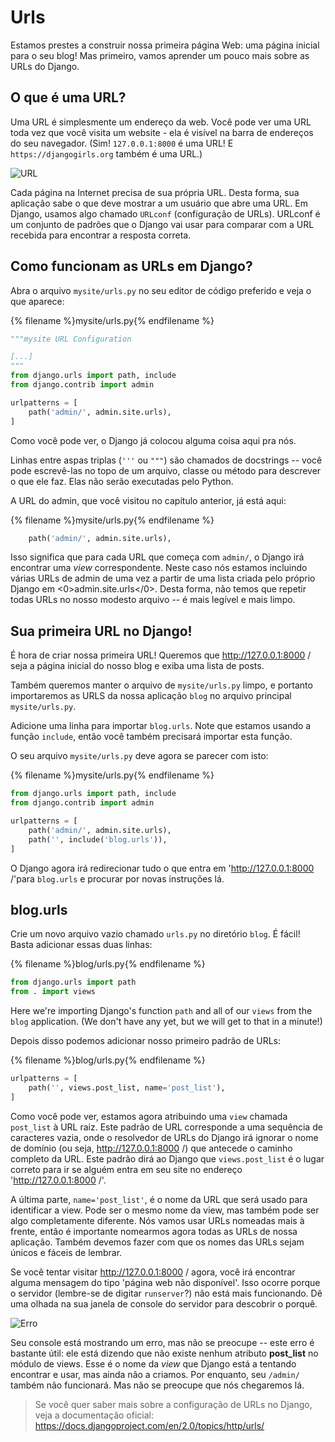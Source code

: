 # Urls

Estamos prestes a construir nossa primeira página Web: uma página inicial para o seu blog! Mas primeiro, vamos aprender um pouco mais sobre as URLs do Django.

## O que é uma URL?

Uma URL é simplesmente um endereço da web. Você pode ver uma URL toda vez que você visita um website - ela é visível na barra de endereços do seu navegador. (Sim! `127.0.0.1:8000` é uma URL! E `https://djangogirls.org` também é uma URL.)

![URL](images/url.png)

Cada página na Internet precisa de sua própria URL. Desta forma, sua aplicação sabe o que deve mostrar a um usuário que abre uma URL. Em Django, usamos algo chamado `URLconf` (configuração de URLs). URLconf é um conjunto de padrões que o Django vai usar para comparar com a URL recebida para encontrar a resposta correta.

## Como funcionam as URLs em Django?

Abra o arquivo `mysite/urls.py` no seu editor de código preferido e veja o que aparece:

{% filename %}mysite/urls.py{% endfilename %}

```python
"""mysite URL Configuration

[...]
"""
from django.urls import path, include
from django.contrib import admin

urlpatterns = [
    path('admin/', admin.site.urls),
]
```

Como você pode ver, o Django já colocou alguma coisa aqui pra nós.

Linhas entre aspas triplas (`'''` ou `"""`) são chamados de docstrings -- você pode escrevê-las no topo de um arquivo, classe ou método para descrever o que ele faz. Elas não serão executadas pelo Python.

A URL do admin, que você visitou no capítulo anterior, já está aqui:

{% filename %}mysite/urls.py{% endfilename %}

```python
    path('admin/', admin.site.urls),
```

Isso significa que para cada URL que começa com `admin/`, o Django irá encontrar uma *view* correspondente. Neste caso nós estamos incluindo várias URLs de admin de uma vez a partir de uma lista criada pelo próprio Django em <0>admin.site.urls</0>. Desta forma, não temos que repetir todas URLs no nosso modesto arquivo -- é mais legível e mais limpo.

## Sua primeira URL no Django!

É hora de criar nossa primeira URL! Queremos que http://127.0.0.1:8000 / seja a página inicial do nosso blog e exiba uma lista de posts.

Também queremos manter o arquivo de `mysite/urls.py` limpo, e portanto importaremos as URLS da nossa aplicação `blog` no arquivo principal `mysite/urls.py`.

Adicione uma linha para importar `blog.urls`. Note que estamos usando a função `include`, então você também precisará importar esta função.

O seu arquivo `mysite/urls.py` deve agora se parecer com isto:

{% filename %}mysite/urls.py{% endfilename %}

```python
from django.urls import path, include
from django.contrib import admin

urlpatterns = [
    path('admin/', admin.site.urls),
    path('', include('blog.urls')),
]
```

O Django agora irá redirecionar tudo o que entra em 'http://127.0.0.1:8000 /'para `blog.urls` e procurar por novas instruções lá.

## blog.urls

Crie um novo arquivo vazio chamado `urls.py` no diretório `blog`. É fácil! Basta adicionar essas duas linhas:

{% filename %}blog/urls.py{% endfilename %}

```python
from django.urls import path
from . import views
```

Here we're importing Django's function `path` and all of our `views` from the `blog` application. (We don't have any yet, but we will get to that in a minute!)

Depois disso podemos adicionar nosso primeiro padrão de URLs:

{% filename %}blog/urls.py{% endfilename %}

```python
urlpatterns = [
    path('', views.post_list, name='post_list'),
]
```

Como você pode ver, estamos agora atribuindo uma `view` chamada `post_list` à URL raiz. Este padrão de URL corresponde a uma sequência de caracteres vazia, onde o resolvedor de URLs do Django irá ignorar o nome de domínio (ou seja, http://127.0.0.1:8000 /) que antecede o caminho completo da URL. Este padrão dirá ao Django que `views.post_list` é o lugar correto para ir se alguém entra em seu site no endereço 'http://127.0.0.1:8000 /'.

A última parte, `name='post_list'`, é o nome da URL que será usado para identificar a view. Pode ser o mesmo nome da view, mas também pode ser algo completamente diferente. Nós vamos usar URLs nomeadas mais à frente, então é importante nomearmos agora todas as URLs de nossa aplicação. Também devemos fazer com que os nomes das URLs sejam únicos e fáceis de lembrar.

Se você tentar visitar http://127.0.0.1:8000 / agora, você irá encontrar alguma mensagem do tipo 'página web não disponível'. Isso ocorre porque o servidor (lembre-se de digitar `runserver`?) não está mais funcionando. Dê uma olhada na sua janela de console do servidor para descobrir o porquê.

![Erro](images/error1.png)

Seu console está mostrando um erro, mas não se preocupe -- este erro é bastante útil: ele está dizendo que não existe nenhum atributo **post_list** no módulo de views. Esse é o nome da *view* que Django está a tentando encontrar e usar, mas ainda não a criamos. Por enquanto, seu `/admin/` também não funcionará. Mas não se preocupe que nós chegaremos lá.

> Se você quer saber mais sobre a configuração de URLs no Django, veja a documentação oficial: https://docs.djangoproject.com/en/2.0/topics/http/urls/
